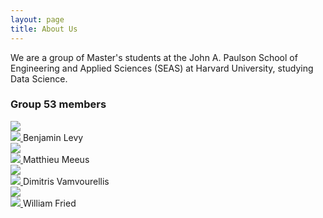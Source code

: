 ```yaml
---
layout: page
title: About Us
---
```


We are a group of Master's students at the John A. Paulson School of Engineering and Applied Sciences (SEAS) at Harvard University, studying Data Science.

### Group 53 members

<div class="row">
    <div class="column">
        <img src="/twitter-polling/assets/img/ben.jpg" class="img-circle">
        <br/>
        <span>
            <a href="https://www.linkedin.com/in/benjaminjslevy/" target="_blank">
                <img src="/twitter-polling/assets/img/linkedin.png" class="icon">
            </a> Benjamin Levy
        </span>
    </div>
    <div class="column">
        <img src="/twitter-polling/assets/img/matthieu.jpg" class="img-circle">
        <br/>
        <span>
            <a href="https://www.linkedin.com/in/matthieu-meeus-217316141/" target="_blank">
                <img src="/twitter-polling/assets/img/linkedin.png" class="icon">
            </a>
        </span> Matthieu Meeus
    </div>
</div>
<div class="row">
    <div class="column">
        <img src="/twitter-polling/assets/img/dimitris.jpg" class="img-circle">
        <br/>   
        <span>
            <a href="https://www.linkedin.com/in/dimitrios-vamvourellis/" target="_blank">
                <img src="/twitter-polling/assets/img/linkedin.png" class="icon">
            </a> Dimitris Vamvourellis
        </span>
    </div>
    <div class="column">
        <img src="/twitter-polling/assets/img/will.jpg" class="img-circle">
        <br/>
        <span>
            <a href="https://www.linkedin.com/in/will-fried-011529150/" target="_blank">
                <img src="/twitter-polling/assets/img/linkedin.png" class="icon">
            </a>
        </span> William Fried
    </div>
</div>